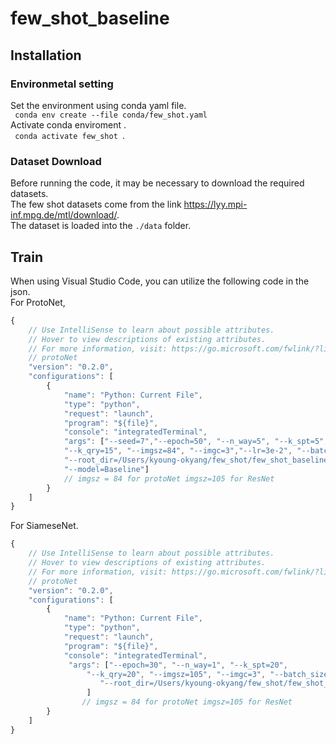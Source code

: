 # few_shot_baseline

## Installation
### Environmetal setting
Set the environment using conda yaml file.     
<code> conda env create --file conda/few_shot.yaml </code>   
Activate conda enviroment .  
<code> conda activate few_shot </code>.  

### Dataset Download
Before running the code, it may be necessary to download the required datasets.  
The few shot datasets come from the link https://lyy.mpi-inf.mpg.de/mtl/download/.  
The dataset is loaded into the ```./data``` folder.  

## Train
When using Visual Studio Code, you can utilize the following code in the json.  
For ProtoNet,
```javascript
{
    // Use IntelliSense to learn about possible attributes.
    // Hover to view descriptions of existing attributes.
    // For more information, visit: https://go.microsoft.com/fwlink/?linkid=830387
    // protoNet
    "version": "0.2.0",
    "configurations": [
        {
            "name": "Python: Current File",
            "type": "python",
            "request": "launch",
            "program": "${file}",
            "console": "integratedTerminal",
            "args": ["--seed=7","--epoch=50", "--n_way=5", "--k_spt=5", 
            "--k_qry=15", "--imgsz=84", "--imgc=3","--lr=3e-2", "--batch_size=4","--resume=False",
            "--root_dir=/Users/kyoung-okyang/few_shot/few_shot_baseline_1", "--dataset=mini-imagenet",
            "--model=Baseline"]
            // imgsz = 84 for protoNet imgsz=105 for ResNet
        }
    ]
}
```
For SiameseNet.  
```javascript
{
    // Use IntelliSense to learn about possible attributes.
    // Hover to view descriptions of existing attributes.
    // For more information, visit: https://go.microsoft.com/fwlink/?linkid=830387
    // protoNet
    "version": "0.2.0",
    "configurations": [
        {
            "name": "Python: Current File",
            "type": "python",
            "request": "launch",
            "program": "${file}",
            "console": "integratedTerminal",
             "args": ["--epoch=30", "--n_way=1", "--k_spt=20", 
                 "--k_qry=20", "--imgsz=105", "--imgc=3", "--batch_size=4", "--lr=3e-2", "--resume=False",
                    "--root_dir=/Users/kyoung-okyang/few_shot/few_shot_baseline_1", "--dataset=mini-imagenet"
                 ]
                // imgsz = 84 for protoNet imgsz=105 for ResNet
        }
    ]
}
```
